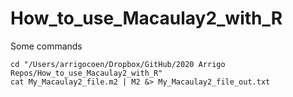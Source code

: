 # How_to_use_Macaulay2_with_R



Some commands
```
cd "/Users/arrigocoen/Dropbox/GitHub/2020 Arrigo Repos/How_to_use_Macaulay2_with_R"
cat My_Macaulay2_file.m2 | M2 &> My_Macaulay2_file_out.txt

``` 
